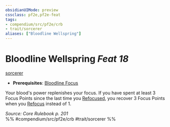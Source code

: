 ```yaml
---
obsidianUIMode: preview
cssclass: pf2e,pf2e-feat
tags:
- compendium/src/pf2e/crb
- trait/sorcerer
aliases: ["Bloodline Wellspring"]
---
```

# Bloodline Wellspring  *Feat 18*  
[sorcerer](/rules/traits/sorcerer.md)  

- **Prerequisites**: [Bloodline Focus](/compendium/feats/bloodline-focus.md)

Your blood's power replenishes your focus. If you have spent at least 3 Focus Points since the last time you [Refocused](/rules/actions/refocus.md), you recover 3 Focus Points when you [Refocus](/rules/actions/refocus.md) instead of 1.

*Source: Core Rulebook p. 201*  
%% #compendium/src/pf2e/crb #trait/sorcerer %%